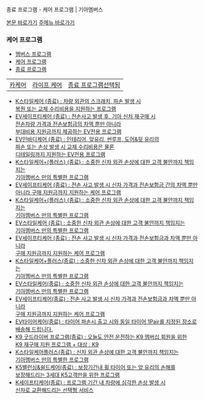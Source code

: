 종료 프로그램 - 케어 프로그램 | 기아멤버스










 



[본문 바로가기](#content)
[주메뉴 바로가기](#gnb)

### 케어 프로그램

* [멤버스 프로그램](https://members.kia.com/kr/view/qevt/qevt_event_carcare_index.do)
* [케어 프로그램](https://members.kia.com/kr/view/qevt/qevt_event_carcare_index.do)
* [종료 프로그램](https://members.kia.com/kr/view/qevt/qevt_event_end_index.do)

|  |  |  |
| --- | --- | --- |
| [카케어](https://members.kia.com/kr/view/qevt/qevt_event_carcare_index.do) | [라이프 케어](https://members.kia.com/kr/view/qevt/qevt_event_lifecare_index.do) | [종료 프로그램선택됨](#) |

* [K스타일케어 (종료)
  :   차량 외관의 스크래치, 파손 발생 시   
      복원 또는 교체 수리비용을 지원하는 프로그램](https://members.kia.com/kr/view/qevt/qevt_event_end_detail.do?pageParam=jsMenuNm=kscare_24_01,sub=1,rgstSeq=8514)
* [EV세이프티케어 (종료)
  :   전손사고 발생 후, 기아 신차 재구매 시   
      전손차량 가격과 전손보험금의 차액 뿐만 아니라  
      부대비용 지원금까지 제공하는 EV전용 프로그램](https://members.kia.com/kr/view/qevt/qevt_event_end_detail.do?pageParam=jsMenuNm=ev_ksafety_24_01,sub=1,rgstSeq=8515)
* [EV인바디케어 (종료)
  :   인테리어, 앞유리, 썬루프, 도어&뒷 유리의   
      파손 또는 손상 발생 시 교체 수리비용은 물론   
      디테일링까지 지원하는 EV전용 프로그램](https://members.kia.com/kr/view/qevt/qevt_event_end_detail.do?pageParam=jsMenuNm=ev_kinbody_24_01,sub=1,rgstSeq=8516)
* [K스타일케어+(플러스) (종료)
  :   소중한 신차 외관 손상에 대한 고객 불안까지 책임지는  
      기아멤버스 만의 특별한 프로그램](https://members.kia.com/kr/view/qevt/qevt_event_end_detail.do?pageParam=jsMenuNm=kscare_plus_23_01,sub=1,rgstSeq=8472)
* [EV세이프티케어 (종료)
  :   전손 사고 발생 시 신차 가격과 전손보험금 간의 차액 뿐만 아니라 구매 지원금까지 지원하는 케어 프로그램](https://members.kia.com/kr/view/qevt/qevt_event_end_detail.do?pageParam=jsMenuNm=ev_ksafety_23_01,sub=1,rgstSeq=8473)
* [K스타일케어+(플러스) (종료)
  :   소중한 신차 외관 손상에 대한 고객 불안까지 책임지는  
      기아멤버스 만의 특별한 프로그램](https://members.kia.com/kr/view/qevt/qevt_event_end_detail.do?pageParam=jsMenuNm=kscare_plus_22_01,sub=1,rgstSeq=8442)
* [EV스타일케어 (종료)
  :   소중한 신차 외관 손상에 대한 고객 불안까지 책임지는  
      기아멤버스 만의 특별한 프로그램](https://members.kia.com/kr/view/qevt/qevt_event_end_detail.do?pageParam=jsMenuNm=ev_kscare_22_01,sub=1,rgstSeq=8443)
* [EV세이프티케어 (종료)
  :   전손 사고 발생 시 신차 가격과 전손보험금과 차액 뿐만 아니라  
      구매 지원금까지 지원하는 케어 프로그램](https://members.kia.com/kr/view/qevt/qevt_event_end_detail.do?pageParam=jsMenuNm=ev_ksafety_22_01,sub=1,rgstSeq=8444)
* [K스타일케어+플러스(종료)
  :   소중한 신차 외관 손상에 대한 고객 불안까지 책임지는  
      기아멤버스 만의 특별한 프로그램](https://members.kia.com/kr/view/qevt/qevt_event_end_detail.do?pageParam=jsMenuNm=kscare_plus_21_01,sub=1,rgstSeq=8410)
* [EV스타일케어(종료)
  :   소중한 신차 외관 손상에 대한 고객 불안까지 책임지는  
      기아멤버스 만의 특별한 프로그램](https://members.kia.com/kr/view/qevt/qevt_event_end_detail.do?pageParam=jsMenuNm=ev_kscare_01,sub=1,rgstSeq=8413)
* [EV세이프티케어(종료)
  :   전손 사고 발생 시 신차 가격과 전손보험금과 차액 뿐만 아니라  
      구매 지원금까지 지원하는 케어 프로그램](https://members.kia.com/kr/view/qevt/qevt_event_end_detail.do?pageParam=jsMenuNm=ev_ksafety_01,sub=1,rgstSeq=8412)
* [EV타이어케어(종료)
  :   타이어 파손시 출고 시와 동일 타이어 1Pair를 지정된 장소로  
      배송해 드립니다.](https://members.kia.com/kr/view/qevt/qevt_event_end_detail.do?pageParam=jsMenuNm=ev_ktier_01,sub=1,rgstSeq=8411)
* [K9 굿드라이버 프로그램(종료)
  :   오늘도 안전 운전하는 K9 멤버십 회원을 위한  
      K9 재구매 지원 프로그램
      + 대상 : K9](https://members.kia.com/kr/view/qevt/qevt_event_end_detail.do?pageParam=jsMenuNm=k9_good_driver_01,sub=1,rgstSeq=8389)
* [K스타일케어플러스(종료)
  :   신차 외관 손상에 대한 고객 불안까지 책임지는  
      기아멤버스 만의 특별한 프로그램](https://members.kia.com/kr/view/qevt/qevt_event_end_detail.do?pageParam=jsMenuNm=kscare_plus_01,sub=1,rgstSeq=8386)
* [K5밸런싱&쉴드케어(종료)
  :   보장기간내 휠 타이어 또는 앞 유리의 손해를  
      보장해드리는 3세대 K5고객만을 위한 프로그램](https://members.kia.com/kr/view/qevt/qevt_event_end_detail.do?pageParam=jsMenuNm=k5care_01,sub=1,rgstSeq=8367)
* [K세이프티케어(종료)
  :   프로그램 기간 내 차량에 심각한 손상 발생 시  
      신차로 교환해드리는 선택형 서비스](https://members.kia.com/kr/view/qevt/qevt_event_end_detail.do?pageParam=jsMenuNm=ksafety_01,sub=1,rgstSeq=8304)